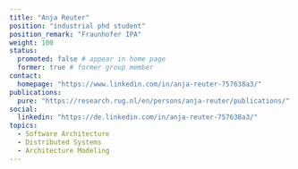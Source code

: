 ```yaml
---
title: "Anja Reuter"
position: "industrial phd student"
position_remark: "Fraunhofer IPA"
weight: 100
status:
  promoted: false # appear in home page
  former: true # former group member
contact:
  homepage: "https://www.linkedin.com/in/anja-reuter-757638a3/"
publications:
  pure: "https://research.rug.nl/en/persons/anja-reuter/publications/"
social:
  linkedin: "https://de.linkedin.com/in/anja-reuter-757638a3/"
topics:
  - Software Architecture
  - Distributed Systems
  - Architecture Modeling
---
```

